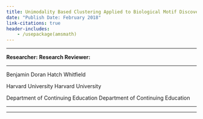 ```yaml
---
title: Unimodality Based Clustering Applied to Biological Motif Discovery
date: "Publish Date: February 2018"
link-citations: true
header-includes:
    - /usepackage(amsmath)
---
```



------------------------------------------------------------------------
**Researcher:**                      **Research Reviewer:**
-----------------------------------  -----------------------------------
Benjamin Doran                       Hatch Whitfield

Harvard University                   Harvard University

Department of Continuing Education   Department of Continuing Education
-----------------------------------  -----------------------------------
------------------------------------------------------------------------

